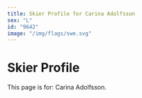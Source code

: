 ```yaml
---
title: Skier Profile for Carina Adolfsson
sex: "L"
id: "9642"
image: "/img/flags/swe.svg" 
---
```


# Skier Profile

This page is for: Carina Adolfsson.
    